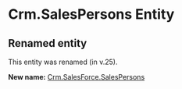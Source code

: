 # Crm.SalesPersons Entity

## Renamed entity

This entity was renamed (in v.25).

**New name:** [Crm.SalesForce.SalesPersons](Crm.SalesForce.SalesPersons.md)
